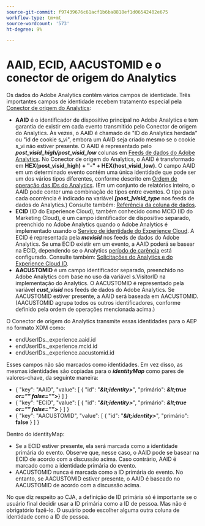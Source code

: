 ```yaml
---
source-git-commit: f97439676c61acf1b6ba8818ef1d06542402e675
workflow-type: tm+mt
source-wordcount: '573'
ht-degree: 9%

---
```

# AAID, ECID, AACUSTOMID e o conector de origem do Analytics

Os dados do Adobe Analytics contêm vários campos de identidade. Três importantes campos de identidade recebem tratamento especial pela [Conector de origem do Analytics](https://experienceleague.adobe.com/docs/experience-platform/sources/ui-tutorials/create/adobe-applications/analytics.html?lang=pt-BR):

* **AAID** é o identificador de dispositivo principal no Adobe Analytics e tem garantia de existir em cada evento transmitido pelo Conector de origem do Analytics. Às vezes, o AAID é chamado de &quot;ID do Analytics herdada&quot; ou &quot;id de cookie s\_vi&quot;, embora um AAID seja criado mesmo se o cookie s\_vi não estiver presente. O AAID é representado pelo **_post\_visid\_high/post\_visid\_low_** colunas em [Feeds de dados do Adobe Analytics](https://experienceleague.adobe.com/docs/analytics/export/analytics-data-feed/data-feed-contents/datafeeds-reference.html?lang=pt-BR#columns%2C-descriptions%2C-and-data-types). No Conector de origem do Analytics, o AAID é transformado em **HEX(post_visid_high) + &quot;-&quot; + HEX(host_visid_low)**. O campo AAID em um determinado evento contém uma única identidade que pode ser um dos vários tipos diferentes, conforme descrito em [Ordem de operação das IDs do Analytics](https://experienceleague.adobe.com/docs/id-service/using/reference/analytics-reference/analytics-order-of-operations.html?lang=en%5B%5D). (Em um conjunto de relatórios inteiro, o AAID pode conter uma combinação de tipos entre eventos. O tipo para cada ocorrência é indicado na variável **_[post\_]visid\_type_** nos feeds de dados do Analytics.) Consulte também: [Referência da coluna de dados](https://experienceleague.adobe.com/docs/analytics/export/analytics-data-feed/data-feed-contents/datafeeds-reference.html?lang=pt-BR).
* **ECID** (ID do Experience Cloud), também conhecido como MCID (ID do Marketing Cloud), é um campo identificador de dispositivo separado, preenchido no Adobe Analytics quando o Adobe Analytics é implementado usando o [Serviço de identidade do Experience Cloud](https://experienceleague.adobe.com/docs/id-service/using/implementation/setup-analytics.html?lang=pt-BR). A ECID é representada pela **_mcvisid_** nos feeds de dados do Adobe Analytics. Se uma ECID existir em um evento, a AAID poderá se basear na ECID, dependendo se o Analytics [período de carência](https://experienceleague.adobe.com/docs/id-service/using/reference/analytics-reference/grace-period.html?lang=pt-BR) está configurado. Consulte também: [Solicitações do Analytics e do Experience Cloud ID](https://experienceleague.adobe.com/docs/id-service/using/reference/analytics-reference/legacy-analytics.html?lang=en).
* **AACUSTOMID** é um campo identificador separado, preenchido no Adobe Analytics com base no uso da variável s.VisitorID na implementação do Analytics. O AACUSTOMID é representado pela variável **_cust_visid_** nos feeds de dados do Adobe Analytics. Se AACUSTOMID estiver presente, a AAID será baseada em AACUSTOMID. (AACUSTOMID agrupa todos os outros identificadores, conforme definido pela ordem de operações mencionada acima.)

O Conector de origem do Analytics transmite essas identidades para o AEP no formato XDM como:

* endUserIDs.\_experience.aaid.id
* endUserIDs.\_experience.mcid.id
* endUserIDs.\_experience.aacustomid.id

Esses campos não são marcados como identidades. Em vez disso, as mesmas identidades são copiadas para o **_identityMap_** como pares de valores-chave, da seguinte maneira:

* { &quot;key&quot;: &quot;AAID&quot;, &quot;value&quot;: [ { &quot;id&quot;: &quot;**_\&lt;identity>_**&quot;, &quot;primário&quot;: **_\&lt;true or=&quot;&quot; false=&quot;&quot;>_**} ] }
* { &quot;key&quot;: &quot;ECID&quot;, &quot;value&quot;: [ { &quot;id&quot;: &quot;**_\&lt;identity>_**&quot;, &quot;primário&quot;: **_\&lt;true or=&quot;&quot; false=&quot;&quot;>_** } ] }
* { &quot;key&quot;: &quot;AACUSTOMID&quot;, &quot;value&quot;: [ { &quot;id&quot;: &quot;**_\&lt;identity>_**&quot;, &quot;primário&quot;: **false** } ] }

Dentro do identityMap:

* Se a ECID estiver presente, ela será marcada como a identidade primária do evento. Observe que, nesse caso, o AAID pode se basear na ECID de acordo com a discussão acima.
Caso contrário, AAID é marcado como a identidade primária do evento.
* AACUSTOMID nunca é marcada como a ID primária do evento. No entanto, se AACUSTOMID estiver presente, o AAID é baseado no AACUSTOMID de acordo com a discussão acima.

No que diz respeito ao CJA, a definição de ID primária só é importante se o usuário final decidir usar a ID primária como a ID de pessoa. Mas não é obrigatório fazê-lo. O usuário pode escolher alguma outra coluna de identidade como a ID de pessoa.

